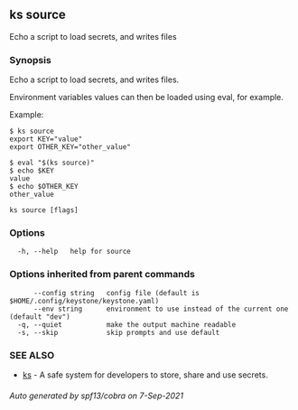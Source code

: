 ## ks source

Echo a script to load secrets, and writes files

### Synopsis

Echo a script to load secrets, and writes files.

Environment variables values can then be loaded using eval, for example.

Example:
```
$ ks source
export KEY="value"
export OTHER_KEY="other_value"

$ eval "$(ks source)"
$ echo $KEY
value
$ echo $OTHER_KEY
other_value
```


```
ks source [flags]
```

### Options

```
  -h, --help   help for source
```

### Options inherited from parent commands

```
      --config string   config file (default is $HOME/.config/keystone/keystone.yaml)
      --env string      environment to use instead of the current one (default "dev")
  -q, --quiet           make the output machine readable
  -s, --skip            skip prompts and use default
```

### SEE ALSO

* [ks](ks.md)	 - A safe system for developers to store, share and use secrets.

###### Auto generated by spf13/cobra on 7-Sep-2021
